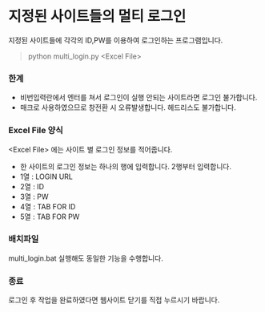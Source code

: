 # 지정된 사이트들의 멀티 로그인

지정된 사이트들에 각각의 ID,PW를 이용하여 로그인하는 프로그램입니다.

>python multi_login.py <Excel File\>

### 한계
- 비번입력란에서 엔터를 쳐서 로그인이 실행 안되는 사이트라면 로그인 불가합니다.
- 매크로 사용하였으므로 창전환 시 오류발생합니다. 헤드리스도 불가합니다.

### Excel File 양식
<Excel File\> 에는 사이트 별 로그인 정보를 적어줍니다. 
- 한 사이트의 로그인 정보는 하나의 행에 입력합니다. 2행부터 입력합니다.
- 1열 : LOGIN URL
- 2열 : ID
- 3열 : PW
- 4열 : TAB FOR ID
- 5열 : TAB FOR PW

### 배치파일
multi_login.bat 실행해도 동일한 기능을 수행합니다.

### 종료
로그인 후 작업을 완료하였다면 웹사이트 닫기를 직접 누르시기 바랍니다.